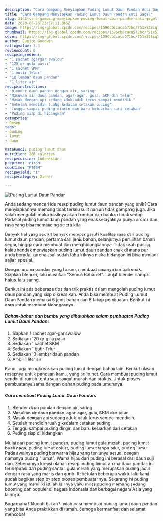 ```yaml
---
description: "Cara Gampang Menyiapkan Puding Lumut Daun Pandan Anti Gagal"
title: "Cara Gampang Menyiapkan Puding Lumut Daun Pandan Anti Gagal"
slug: 2142-cara-gampang-menyiapkan-puding-lumut-daun-pandan-anti-gagal
date: 2020-06-26T23:27:11.005Z
image: https://img-global.cpcdn.com/recipes/1596cb8caca572bc/751x532cq70/puding-lumut-daun-pandan-foto-resep-utama.jpg
thumbnail: https://img-global.cpcdn.com/recipes/1596cb8caca572bc/751x532cq70/puding-lumut-daun-pandan-foto-resep-utama.jpg
cover: https://img-global.cpcdn.com/recipes/1596cb8caca572bc/751x532cq70/puding-lumut-daun-pandan-foto-resep-utama.jpg
author: Eunice Goodwin
ratingvalue: 3.3
reviewcount: 6
recipeingredient:
- "1 sachet agargar swalow"
- "120 gr gula pasir"
- "1 sachet SKM"
- "1 butir Telur"
- "10 lembar daun pandan"
- "1 liter air"
recipeinstructions:
- "Blender daun pandan dengan air, saring"
- "Masukan air daun pandan, agar-agar, gula, SKM dan telur"
- "Masak dengan api sedang aduk-aduk terus sampai mendidih."
- "Setelah mendidih tuaNg kedalam cetakan puding"
- "Tunggu sampai puding dingin dan baru keluarkan dari cetakan"
- "Puding siap di hidangkan"
categories:
- Resep
tags:
- puding
- lumut
- daun

katakunci: puding lumut daun 
nutrition: 268 calories
recipecuisine: Indonesian
preptime: "PT33M"
cooktime: "PT49M"
recipeyield: "1"
recipecategory: Dinner

---
```



![Puding Lumut Daun Pandan](https://img-global.cpcdn.com/recipes/1596cb8caca572bc/751x532cq70/puding-lumut-daun-pandan-foto-resep-utama.jpg)

Anda sedang mencari ide resep puding lumut daun pandan yang unik? Cara menyiapkannya memang tidak terlalu sulit namun tidak gampang juga. Jika salah mengolah maka hasilnya akan hambar dan bahkan tidak sedap. Padahal puding lumut daun pandan yang enak selayaknya punya aroma dan rasa yang bisa memancing selera kita.

Banyak hal yang sedikit banyak mempengaruhi kualitas rasa dari puding lumut daun pandan, pertama dari jenis bahan, selanjutnya pemilihan bahan segar, hingga cara membuat dan menghidangkannya. Tidak usah pusing kalau hendak menyiapkan puding lumut daun pandan enak di mana pun anda berada, karena asal sudah tahu triknya maka hidangan ini bisa menjadi sajian spesial.

Dengan aroma pandan yang harum, membuat rasanya tambah enak. Siapkan blender, lalu masukan &#34;Semua Bahan-B&#34;. Lanjut blender sampai halus, lalu saring.


Berikut ini ada beberapa tips dan trik praktis dalam mengolah puding lumut daun pandan yang siap dikreasikan. Anda bisa membuat Puding Lumut Daun Pandan memakai 6 jenis bahan dan 6 tahap pembuatan. Berikut ini cara untuk membuat hidangannya.

<!--inarticleads1-->

##### Bahan-bahan dan bumbu yang dibutuhkan dalam pembuatan Puding Lumut Daun Pandan:

1. Siapkan 1 sachet agar-gar swalow
1. Sediakan 120 gr gula pasir
1. Sediakan 1 sachet SKM
1. Sediakan 1 butir Telur
1. Sediakan 10 lembar daun pandan
1. Ambil 1 liter air


Kamu juga mengkreasikan puding lumut dengan bahan lain. Berikut ulasan resepnya untuk panduan kamu, yang brilio.net. Cara membuat puding lumut sendiri di rumah tentu saja sangat mudah dan praktis. Untuk proses pembuatanya sama dengan olahan puding pada umumnya. 

<!--inarticleads2-->

##### Cara membuat Puding Lumut Daun Pandan:

1. Blender daun pandan dengan air, saring
1. Masukan air daun pandan, agar-agar, gula, SKM dan telur
1. Masak dengan api sedang aduk-aduk terus sampai mendidih.
1. Setelah mendidih tuaNg kedalam cetakan puding
1. Tunggu sampai puding dingin dan baru keluarkan dari cetakan
1. Puding siap di hidangkan


Mulai dari puding lumut pandan, puding lumut gula merah, puding lumut buah naga, puding lumut coklat, puding lumut tanpa telur, puding lumut Pada awalnya puding berwarna hijau yang tentunya sesuai dengan namanya puding &#34;lumut&#34;. Warna hijau dari puding ini berasal dari daun suji dan. Sebenarnya kreasi olahan resep puding lumut aroma daun pandan ini terinspirasi dari puding santan gula merah yang merupakan puding jadul dengan rasa yang manis dan gurih. Kebetulan beberapa waktu lalu kami sudah bagikan step by step proses pembuatannya. Sekarang ini puding lumut yang memiliki istilah lainnya yaitu moss puding memang sedang booming dan populer di negara Indonesia dan berbagai negara Asia yang lainnya. 

Bagaimana? Mudah bukan? Itulah cara membuat puding lumut daun pandan yang bisa Anda praktikkan di rumah. Semoga bermanfaat dan selamat mencoba!
